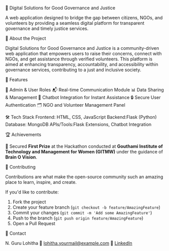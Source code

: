 
 📢 Digital Solutions for Good Governance and Justice

A web application designed to bridge the gap between citizens, NGOs, and volunteers by providing a seamless digital platform for transparent governance and timely justice services.



 📖 About the Project

Digital Solutions for Good Governance and Justice is a community-driven web application that empowers users to raise their concerns, connect with NGOs, and get assistance through verified volunteers. This platform is aimed at enhancing transparency, accountability, and accessibility within governance services, contributing to a just and inclusive society.


 🌟 Features

 📝 Admin & User Roles
 📬 Real-time Communication Module
 📊 Data Sharing & Management
 🤖 Chatbot Integration for Instant Assistance
 🔒 Secure User Authentication
 🗂️ NGO and Volunteer Management Panel



 🛠️ Tech Stack
Frontend: HTML, CSS, JavaScript
Backend:Flask (Python)
Database: MongoDB
APIs/Tools:Flask Extensions, Chatbot Integration







 🏆 Achievements

🏅 Secured **First Prize** at the Hackathon conducted at **Gouthami Institute of Technology and Management for Women (GITMW)** under the guidance of **Brain O Vision**.



🤝 Contributing

Contributions are what make the open-source community such an amazing place to learn, inspire, and create.

If you'd like to contribute:

1. Fork the project
2. Create your feature branch (`git checkout -b feature/AmazingFeature`)
3. Commit your changes (`git commit -m 'Add some AmazingFeature'`)
4. Push to the branch (`git push origin feature/AmazingFeature`)
5. Open a Pull Request




📧 Contact

N. Guru Lohitha 
📧 [lohitha.yourmail@example.com](mailto:lohitha.yourmail@example.com)
🔗 [LinkedIn](https://www.linkedin.com/in/your-profile/)



